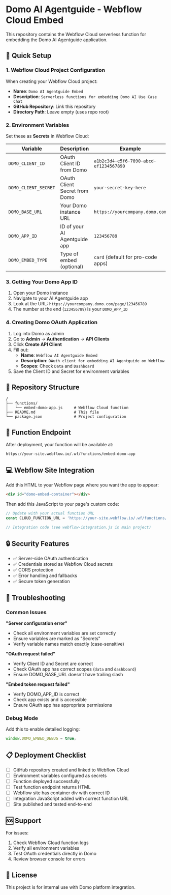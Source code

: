 # Domo AI Agentguide - Webflow Cloud Embed

This repository contains the Webflow Cloud serverless function for embedding the Domo AI Agentguide application.

## 🚀 Quick Setup

### 1. Webflow Cloud Project Configuration

When creating your Webflow Cloud project:
- **Name**: `Domo AI Agentguide Embed`
- **Description**: `Serverless functions for embedding Domo AI Use Case Chat`
- **GitHub Repository**: Link this repository
- **Directory Path**: Leave empty (uses repo root)

### 2. Environment Variables

Set these as **Secrets** in Webflow Cloud:

| Variable | Description | Example |
|----------|-------------|---------|
| `DOMO_CLIENT_ID` | OAuth Client ID from Domo | `a1b2c3d4-e5f6-7890-abcd-ef1234567890` |
| `DOMO_CLIENT_SECRET` | OAuth Client Secret from Domo | `your-secret-key-here` |
| `DOMO_BASE_URL` | Your Domo instance URL | `https://yourcompany.domo.com` |
| `DOMO_APP_ID` | ID of your AI Agentguide app | `123456789` |
| `DOMO_EMBED_TYPE` | Type of embed (optional) | `card` (default for pro-code apps) |

### 3. Getting Your Domo App ID

1. Open your Domo instance
2. Navigate to your AI Agentguide app
3. Look at the URL: `https://yourcompany.domo.com/page/123456789`
4. The number at the end (`123456789`) is your `DOMO_APP_ID`

### 4. Creating Domo OAuth Application

1. Log into Domo as admin
2. Go to **Admin** → **Authentication** → **API Clients**
3. Click **Create API Client**
4. Fill out:
   - **Name**: `Webflow AI Agentguide Embed`
   - **Description**: `OAuth client for embedding AI Agentguide on Webflow`
   - **Scopes**: Check `Data` and `Dashboard`
5. Save the Client ID and Secret for environment variables

## 📁 Repository Structure

```
/
├── functions/
│   └── embed-domo-app.js     # Webflow Cloud function
├── README.md                 # This file
└── package.json              # Project configuration
```

## 🔧 Function Endpoint

After deployment, your function will be available at:
```
https://your-site.webflow.io/.wf/functions/embed-domo-app
```

## 💻 Webflow Site Integration

Add this HTML to your Webflow page where you want the app to appear:

```html
<div id="domo-embed-container"></div>
```

Then add this JavaScript to your page's custom code:

```javascript
// Update with your actual function URL
const CLOUD_FUNCTION_URL = 'https://your-site.webflow.io/.wf/functions/embed-domo-app';

// Integration code (see webflow-integration.js in main project)
```

## 🔒 Security Features

- ✅ Server-side OAuth authentication
- ✅ Credentials stored as Webflow Cloud secrets
- ✅ CORS protection
- ✅ Error handling and fallbacks
- ✅ Secure token generation

## 🐛 Troubleshooting

### Common Issues

**"Server configuration error"**
- Check all environment variables are set correctly
- Ensure variables are marked as "Secrets"
- Verify variable names match exactly (case-sensitive)

**"OAuth request failed"**
- Verify Client ID and Secret are correct
- Check OAuth app has correct scopes (`data` and `dashboard`)
- Ensure DOMO_BASE_URL doesn't have trailing slash

**"Embed token request failed"**
- Verify DOMO_APP_ID is correct
- Check app exists and is accessible
- Ensure OAuth app has appropriate permissions

### Debug Mode

Add this to enable detailed logging:
```javascript
window.DOMO_EMBED_DEBUG = true;
```

## 📋 Deployment Checklist

- [ ] GitHub repository created and linked to Webflow Cloud
- [ ] Environment variables configured as secrets
- [ ] Function deployed successfully
- [ ] Test function endpoint returns HTML
- [ ] Webflow site has container div with correct ID
- [ ] Integration JavaScript added with correct function URL
- [ ] Site published and tested end-to-end

## 🆘 Support

For issues:
1. Check Webflow Cloud function logs
2. Verify all environment variables
3. Test OAuth credentials directly in Domo
4. Review browser console for errors

## 📜 License

This project is for internal use with Domo platform integration.